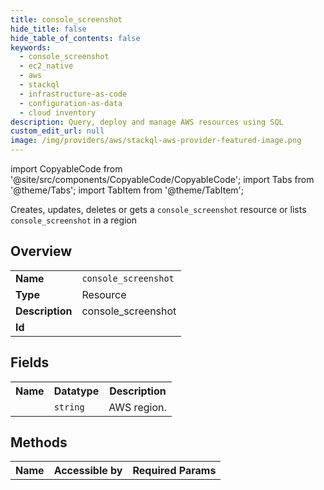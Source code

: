 ```yaml
---
title: console_screenshot
hide_title: false
hide_table_of_contents: false
keywords:
  - console_screenshot
  - ec2_native
  - aws
  - stackql
  - infrastructure-as-code
  - configuration-as-data
  - cloud inventory
description: Query, deploy and manage AWS resources using SQL
custom_edit_url: null
image: /img/providers/aws/stackql-aws-provider-featured-image.png
---
```


import CopyableCode from '@site/src/components/CopyableCode/CopyableCode';
import Tabs from '@theme/Tabs';
import TabItem from '@theme/TabItem';

Creates, updates, deletes or gets a <code>console_screenshot</code> resource or lists <code>console_screenshot</code> in a region

## Overview
<table><tbody>
<tr><td><b>Name</b></td><td><code>console_screenshot</code></td></tr>
<tr><td><b>Type</b></td><td>Resource</td></tr>
<tr><td><b>Description</b></td><td>console_screenshot</td></tr>
<tr><td><b>Id</b></td><td><CopyableCode code="aws.ec2_native.console_screenshot" /></td></tr>
</tbody></table>

## Fields
<table><tbody><tr><th>Name</th><th>Datatype</th><th>Description</th></tr><tr><td><CopyableCode code="region" /></td><td><code>string</code></td><td>AWS region.</td></tr>
</tbody></table>

## Methods

<table><tbody>
  <tr>
    <th>Name</th>
    <th>Accessible by</th>
    <th>Required Params</th>
  </tr>
</tbody></table>






